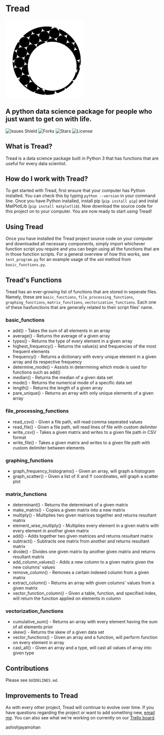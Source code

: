 # Tread 
![Logo](https://raw.githubusercontent.com/ashishjayamohan/Tread/logos/icons/256x256.png)
## A python data science package for people who just want to get on with life.
![Issues Shield](https://img.shields.io/github/issues/ashishjayamohan/Tread)
![Forks](https://img.shields.io/github/forks/ashishjayamohan/Tread)
![Stars](https://img.shields.io/github/stars/ashishjayamohan/Tread)
![License](https://img.shields.io/github/license/ashishjayamohan/Tread)

## What is Tread?
Tread is a data science package built in Python 3 that has functions that are useful for every data scientist.

## How do I work with Tread?
To get started with Tread, first ensure that your computer has Python installed. You can check this by typing `python --version` in your command line. Once you have Python installed, install pip (`pip install pip`) and instal MatPlotLib (`pip install matplotlib`). Now download the source code for this project on to your computer. You are now ready to start using Tread!

## Using Tread
Once you have installed the Tread project source code on your computer and downloaded all necessary components, simply import whichever function script you require and you can begin using all the functions that are in those function scripts. For a general overview of how this works, see `test_program.py` for an example usage of the `add` method from `basic_functions.py`.

## Tread's Functions
Tread has an ever-growing list of functions that are stored in seperate files. Namely, these are `basic_functions`, `file_processing_functions`, `graphing_functions`, `matrix_functions`, `vectorization_functions`. Each one of these hasfunctions that are generally related to their script files' name.
### basic_functions
* add() - Takes the sum of all elements in an array
* average() - Returns the average of a given array
* types() - Returns the type of every element in a given array
* highest_frequency() - Returns the value(s) and frequencies of the most frequent elements
* frequency() - Returns a dictionary with every unique element in a given array and its respective frequency
* determine_mode() - Assists in determining which mode is used for functions such as add()
* median() - Returns the median of a given data set
* mode() - Returns the numerical mode of a specific data set
* length() - Returns the length of a given array
* pare_unique() - Returns an array with only unique elements of a given array
### file_processing_functions
* read_csv() - Given a file path, will read comma seperated values
* read_file() - Given a file path, will read lines of file with  custom delimiter
* write_csv() - Takes a given matrix and writes to a given file path in CSV format
* write_file() - Takes a given matrix and writes to a given file path with custom delimiter between elements
### graphing_functions
* graph_frequency_histograms() - Given an array, will graph a histogram
* graph_scatter() - Given a list of X and Y coordinates, will graph a scatter plot
### matrix_functions
* determinant() - Returns the determinant of a given matrix
* make_matrix() - Copies a given matrix into a new matrix
* multiply() - Multiplies two given matrices together and returns resultant matrix
* element_wise_multiply() - Multiplies every element in a given matrix with every element in another given matrix
* add() - Adds together two given matrices and returns resultant matrix
* subtract() - Subtracts one matrix from another and returns resultant matrix
* divide() - Divides one given matrix by another given matrix and returns resultant matrix
* add_column_values() - Adds a new column to a given matrix given the new columns' values
* remove_column() - Removes a certain indexed column from a given matrix
* extract_column() - Returns an array with given columns' values from a given matrix
* vector_function_column() - Given a table, function, and specified index, will return the function applied on elements in column
### vectorization_functions
* cumulative_sum() - Returns an array with every element having the sum of all elements prior
* skew() - Returns the skew of a given data set
* vector_functions() - Given an array and a function, will perform function on every element in array
* cast_all() - Given an array and a type, will cast all values of array into given type

## Contributions
Please see `GUIDELINES.md`.

## Improvements to Tread
As with every other project, Tread will continue to evolve over time. If you have questions regarding the project or want to add something new, [email me](mailto:ashishjayamohan@gmail.com). You can also see what we're working on currently on our [Trello board](https://trello.com/b/0RSsd0EO/tread).

ashishjayamohan
